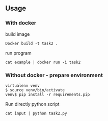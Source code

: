 ## Usage


### With docker

build image
```
Docker build -t task2 .
```
run program
```
cat example | docker run -i task2
```

### Without docker - prepare environment
```
virtualenv venv
$ source venv/bin/activate
venv$ pip install -r requirements.pip
```

Run directly python script
```
cat input | python task2.py
```
